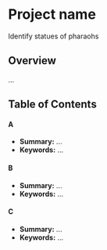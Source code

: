 # Project name
Identify statues of pharaohs



## Overview
...

## Table of Contents

#### A
 - **Summary:** ...
 - **Keywords:** ...
 
#### B
 - **Summary:** ...
 - **Keywords:** ...
 
#### C
 - **Summary:** ...
 - **Keywords:** ...
 
